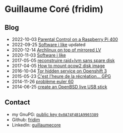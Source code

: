 Guillaume Coré (fridim)
=======================

Blog
--------

* 2022-10-03 [Parental Control on a Raspberry Pi 400](notes/20221003_parental_control_rpi_400.html)
* 2022-09-25 [Software i like](notes/20201103_software_i_like.html) updated
* 2020-12-14 [Archlinux on top of mirrored LV](notes/20201214_arch_on_top_mirrored_lv.html)
* 2020-11-03 [Software i like](notes/20201103_software_i_like.html)
* 2017-05-05 [reconstruire raid+lvm sans spare disk](notes/20170505-lvm.html)
* 2017-04-05 [How to mount qcow2 disk image](notes/mount_qcow2.html)
* 2016-10-04 [Tor hidden service on Openshift 3](notes/tor_hidden_service_on_openshift_3.html)
* 2015-05-23 [C'est l'heure de la récréation… GPG](notes/gpg_recreation.html)
* 2014-11-26 [problème euler 60](https://gist.github.com/fridim/0250192c183256e8744f)
* 2014-06-25 [create an OpenBSD live USB stick](notes/livebsd.html)

Contact
-------

* my GnuPG: [public key <code>0x0A74F4B1A9903389</code>](files/0x0A74F4B1A9903389.asc.txt)
* Github: [fridim](http://github.com/fridim)
* LinkedIn: [guillaumecore](http://www.linkedin.com/in/guillaumecore)
